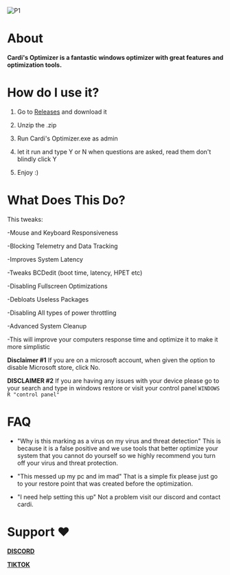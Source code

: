 
![P1](https://cdn.discordapp.com/attachments/1215523448428957717/1215896230685835424/CARDI_2.png?ex=65fe6a9b&is=65ebf59b&hm=2f86c2d7112f4c0beb0401a1849bde90a505422cbf601505f0258fafe9109594&)


# About

**Cardi's Optimizer is a fantastic windows optimizer with great features and optimization tools.**

# How do I use it?
1. Go to [Releases](https://github.com/dopestcardi/cardis-optimizer/releases) and download it

2. Unzip the .zip 

3. Run Cardi's Optimizer.exe as admin

4. let it run and type Y or N when questions are asked, read them don't blindly click Y

5. Enjoy :)

# What Does This Do?

This tweaks:

-Mouse and Keyboard Responsiveness

-Blocking Telemetry and Data Tracking

-Improves System Latency

-Tweaks BCDedit (boot time, latency, HPET etc)

-Disabling Fullscreen Optimizations 

-Debloats Useless Packages

-Disabling All types of power throttling

-Advanced System Cleanup

-This will improve your computers response time and optimize it to make it more simplistic

**Disclaimer #1** 
If you are on a microsoft account, when given the option to disable Microsoft store, click No.

**DISCLAIMER #2** 
If you are having any issues with your device please go to your search and type in windows restore or visit your control panel  `WINDOWS R "control panel"`

# FAQ

- "Why is this marking as a virus on my virus and threat detection" 
This is because it is a false positive and we use tools that better optimize your system that you cannot do yourself so we highly recommend you turn off your virus and threat protection.

- "This messed up my pc and im mad"
That is a simple fix please just go to your restore point that was created before the optimization.

- "I need help setting this up"
Not a problem visit our discord and contact cardi.


# Support ❤️ 

**[DISCORD](https://discord.gg/U6WfZFgYrj)**

**[TIKTOK](https://tiktok.com/@mojicommunity)**


